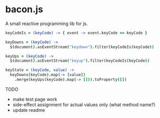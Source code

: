 bacon.js
========

A small reactive programming lib for js.

~~~ coffeescript
keyCodeIs = (keyCode) -> { event -> event.keyCode == keyCode }

keyDowns = (keyCode) -> 
  $(document).asEventStream("keydown").filter(keyCodeIs(keyCode))

keyUps = (keyCode) -> 
  $(document).asEventStream("keyup").filter(keyCodeIs(keyCode))

keyState = (keyCode, value) -> 
  keyDowns(keyCode).map(-> [value])
    .merge(keyUps(keyCode).map(-> [])).toProperty([])
~~~

TODO
- make test page work
- side-effect assignment for actual values only (what method name?)
- update readme
